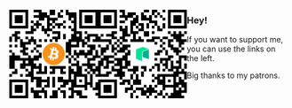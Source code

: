 <img align="left" src="https://raw.githubusercontent.com/zackha/zackha/main/btc.png"> <img align="left" src="https://raw.githubusercontent.com/zackha/zackha/main/neo.png">


### Hey!

If you want to support me, you can use the links on the left.

Big thanks to my patrons.
